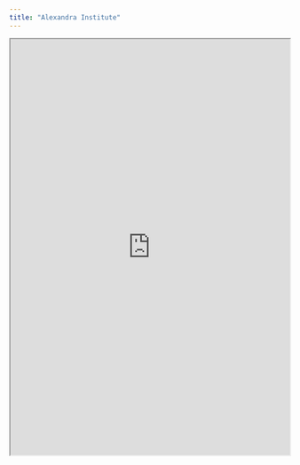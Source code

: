 ```yaml
---
title: "Alexandra Institute"
---
```



<iframe height="750" width="100%" src="https://ewelton.github.io/ktest/wiki.html#Alexandra%20Institute"></iframe>
